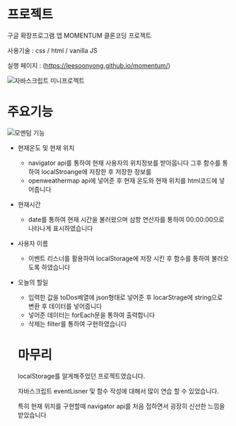 
# 프로젝트
구글 확장프로그램 앱 MOMENTUM 클론코딩 프로젝트

사용기술 : css / html / vanilla JS

실행 페이지 : (https://leesoonyong.github.io/momentum/)

![자바스크립트 미니프로젝트](https://user-images.githubusercontent.com/44168355/93973718-a0f90580-fdaf-11ea-924e-8855eb45921f.png)





# 주요기능 

![모멘텀 기능](https://user-images.githubusercontent.com/44168355/93849987-287b4180-fce8-11ea-9701-9d92ea93afd1.png)


* 현재온도 및 현재 위치 

  * navigator api를 통하여 현재 사용자의 위치정보를 받아옵니다 그후 함수를 통하여  localStroange에 저장한 후 저장한 정보를
  * openweathermap api에 넣어준 후 현재 온도와 현재 위치를 html코드에 넣어줍니다 

* 현재시간
  
  * date를 통하여 현재 시간을 불러왔으며 삼항 연산자를 통하여 00:00:00으로 나타나게 표시하였습니다

* 사용자 이름
  * 이벤트 리스너를 활용하여 localStorage에 저장 시킨 후 함수를 통하여 불러오도록 하였습니다

* 오늘의 할일
  * 입력한 값을 toDos배열에 json형태로 넣어준 후 locarStrage에 string으로  변환 후 데이터를 넣어줍니다
  * 넣어준 데이터는 forEach문을 통하여 출력합니다 
  * 삭제는 filter를 통하여 구현하였습니다
  
  
  
  # 마무리
  
  localStorage를 알게해주었던 프로젝트였습니다.
  
  자바스크립트 eventLisner 및 함수 작성에 대해서 많이 연습 할 수 있었습니다.
  
  특히 현재 위치를 구현할때 navigator api를 처음 접하면서 굉장히 신선한 느낌을 받았습니다
  
  
  
